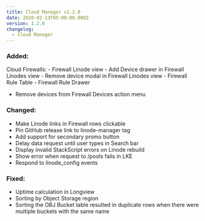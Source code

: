 ```yaml
---
title: Cloud Manager v1.2.0
date: 2020-02-13T05:00:00.000Z
version: 1.2.0
changelog:
  - Cloud Manager
---
```

### Added:

Cloud Firewalls:
            - Firewall Linode view
	- Add Device drawer in Firewall Linodes view
	- Remove device modal in Firewall Linodes view
            - Firewall Rule Table
            - Firewall Rule Drawer
- Remove devices from Firewall Devices action menu

### Changed:
- Make Linode links in Firewall rows clickable
- Pin GitHub release link to linode-manager tag
- Add support for secondary promo button
- Delay data request until user types in Search bar
- Display invalid StackScript errors on Linode rebuild
- Show error when request to /pools fails in LKE
- Respond to linode_config events

### Fixed:
- Uptime calculation in Longview
- Sorting by Object Storage region
- Sorting the OBJ Bucket table resulted in duplicate rows when there were multiple buckets with the same name
